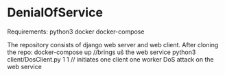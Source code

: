# DenialOfService
Requirements:
python3
docker
docker-compose

The repository consists of django web server and web client.
After cloning the repo:
docker-compose up //brings uš the web service
python3 client/DosClient.py 1 1  // initiates one client one worker DoS attack on the web service
